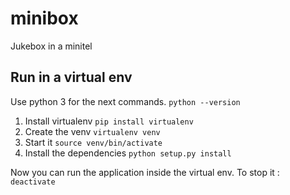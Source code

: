 # minibox
Jukebox in a minitel

## Run in a virtual env
Use python 3 for the next commands. ``python --version``
1. Install virtualenv ``pip install virtualenv``
2. Create the venv ``virtualenv venv``
3. Start it ``source venv/bin/activate``
4. Install the dependencies ``python setup.py install``

Now you can run the application inside the virtual env.
To stop it : ``deactivate``